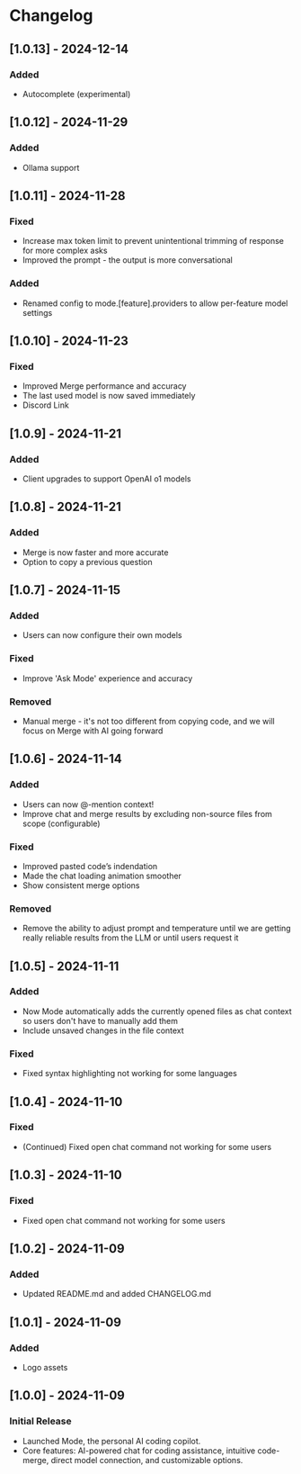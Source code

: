 # Changelog

## [1.0.13] - 2024-12-14
### Added
* Autocomplete (experimental)

## [1.0.12] - 2024-11-29
### Added
* Ollama support

## [1.0.11] - 2024-11-28
### Fixed
* Increase max token limit to prevent unintentional trimming of response for more complex asks
* Improved the prompt - the output is more conversational

### Added
* Renamed config to mode.[feature].providers to allow per-feature model settings

## [1.0.10] - 2024-11-23
### Fixed
* Improved Merge performance and accuracy
* The last used model is now saved immediately
* Discord Link

## [1.0.9] - 2024-11-21
### Added
* Client upgrades to support OpenAI o1 models

## [1.0.8] - 2024-11-21
### Added
* Merge is now faster and more accurate
* Option to copy a previous question

## [1.0.7] - 2024-11-15
### Added
* Users can now configure their own models

### Fixed
* Improve 'Ask Mode' experience and accuracy

### Removed
* Manual merge - it's not too different from copying code, and we will focus on Merge with AI going forward

## [1.0.6] - 2024-11-14
### Added
* Users can now @-mention context!
* Improve chat and merge results by excluding non-source files from scope (configurable)

### Fixed
* Improved pasted code’s indendation
* Made the chat loading animation smoother
* Show consistent merge options

### Removed
* Remove the ability to adjust prompt and temperature until we are getting really reliable results from the LLM or until users request it

## [1.0.5] - 2024-11-11
### Added
- Now Mode automatically adds the currently opened files as chat context so users don't have to manually add them
- Include unsaved changes in the file context

### Fixed
- Fixed syntax highlighting not working for some languages

## [1.0.4] - 2024-11-10
### Fixed
- (Continued) Fixed open chat command not working for some users

## [1.0.3] - 2024-11-10
### Fixed
- Fixed open chat command not working for some users

## [1.0.2] - 2024-11-09
### Added
- Updated README.md and added CHANGELOG.md

## [1.0.1] - 2024-11-09
### Added
- Logo assets

## [1.0.0] - 2024-11-09
### Initial Release
- Launched Mode, the personal AI coding copilot.
- Core features: AI-powered chat for coding assistance, intuitive code-merge, direct model connection, and customizable options.
